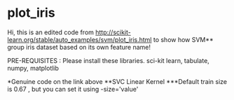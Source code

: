 # plot_iris

Hi, this is an edited code from
http://scikit-learn.org/stable/auto_examples/svm/plot_iris.html
to show how SVM** group iris dataset
based on its own feature name!

PRE-REQUISITES : Please install these libraries.
sci-kit learn, tabulate, numpy, matplotlib 

*Genuine code on the link above
**SVC Linear Kernel
***Default train size is 0.67 , but you can set it using -size='value'
